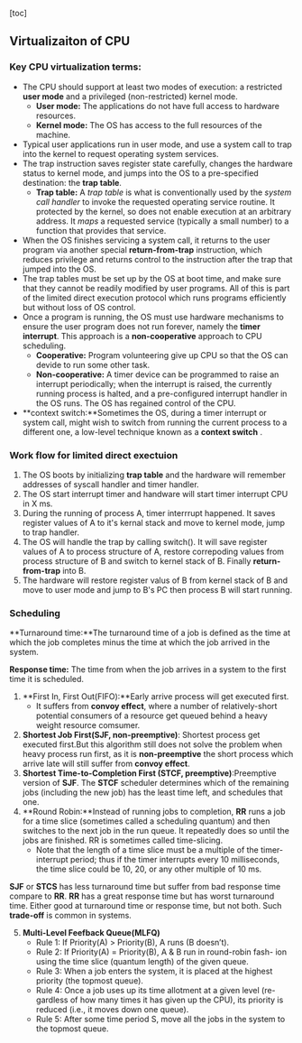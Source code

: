 

[toc]

## Virtualizaiton of CPU

### Key CPU virtualization terms:

- The CPU should support at least two modes of execution: a restricted **user mode** and a privileged (non-restricted) kernel mode.
  - **User mode:** The applications do not have full access to hardware resources.
  - **Kernel mode:** The OS has access to the full resources of the machine.
- Typical user applications run in user mode, and use a system call
  to trap into the kernel to request operating system services.
- The trap instruction saves register state carefully, changes the hardware status to kernel mode, and jumps into the OS to a pre-specified destination: the **trap table**.
  - **Trap table:** A *trap table* is what is conventionally used by the *system call handler* to invoke the requested operating service routine. It protected by the kernel, so does not enable execution at an arbitrary address. It *maps* a requested service (typically a small number) to a function that provides that service.
- When the OS finishes servicing a system call, it returns to the user program via another special **return-from-trap** instruction, which reduces privilege and returns control to the instruction after the trap that jumped into the OS.
- The trap tables must be set up by the OS at boot time, and make sure that they cannot be readily modified by user programs. All of this is part of the limited direct execution protocol which runs programs efficiently but without loss of OS control.
- Once a program is running, the OS must use hardware mechanisms to ensure the user program does not run forever, namely the **timer interrupt**. This approach is a **non-cooperative** approach to CPU scheduling.
  - **Cooperative:** Program volunteering give up CPU so that the OS can devide to run some other task.
  - **Non-cooperative:** A timer device can be programmed to raise an interrupt periodically; when the interrupt is raised, the currently running process is halted, and a pre-configured interrupt handler in the OS runs. The OS has regained control of the CPU.
- **context switch:**Sometimes the OS, during a timer interrupt or system call, might wish to switch from running the current process to a different one, a low-level technique known as a **context switch** .

### Work flow for limited direct exectuion

1. The OS boots by initializing **trap table** and the hardware will remember addresses of syscall handler and timer handler.
2. The OS start interrupt timer and handware will start timer interrupt CPU in X ms.
3. During the running of process A, timer interrrupt happened. It saves register values of A to it's kernal stack and move to kernel mode, jump to trap handler.
4. The OS will handle the trap by calling switch(). It will save register values of A to process structure of A, restore correpoding values from process structure of B and switch to kernel stack of B. Finally **return-from-trap** into B.
5. The hardware will restore register valus of B from kernel stack of B and move to user mode and jump to B's PC then process B will start running.

### Scheduling

**Turnaround time:**The turnaround time of a job is defined as the time at which the job completes minus the time at which the job arrived in the system.

**Response time:** The time from when the job arrives in a system to the first time it is scheduled.

1. **First In, First Out(FIFO):**Early arrive process will get executed first.
   - It suffers from **convoy effect**, where a number of relatively-short potential consumers of a resource get queued behind a heavy weight resource comsumer.
2. **Shortest Job First(SJF, non-preemptive)**: Shortest process get executed first.But this algorithm still does not solve the problem when heavy process run first, as it is **non-preemptive** the short process which arrive late will still suffer from **convoy effect**.
3. **Shortest Time-to-Completion First (STCF, preemptive)**:Preemptive version of **SJF**. The **STCF** scheduler determines which of the remaining jobs (including the new job) has the least time left, and schedules that one.
4. **Round Robin:**Instead of running jobs to completion, **RR** runs a job for a time slice (sometimes called a scheduling quantum) and then switches to the next job in the run queue. It repeatedly does so until the jobs are finished. RR is sometimes called time-slicing. 
   - Note that the length of a time slice must be a multiple of the timer-interrupt period; thus if the timer interrupts every 10 milliseconds, the time slice could be 10, 20, or any other multiple of 10 ms.

**SJF** or **STCS** has less turnaround time but suffer from bad response time compare to **RR**. **RR** has a great response time but has worst turnaround time. Either good at turnaround time or response time, but not both. Such **trade-off** is common in systems.

5. **Multi-Level Feefback Queue(MLFQ)**
   - Rule 1: If Priority(A) > Priority(B), A runs (B doesn’t).
   - Rule 2: If Priority(A) = Priority(B), A & B run in round-robin fash-
     ion using the time slice (quantum length) of the given queue.
   - Rule 3: When a job enters the system, it is placed at the highest
     priority (the topmost queue).
   - Rule 4: Once a job uses up its time allotment at a given level (re-
     gardless of how many times it has given up the CPU), its priority is
     reduced (i.e., it moves down one queue).
   - Rule 5: After some time period S, move all the jobs in the system
     to the topmost queue.